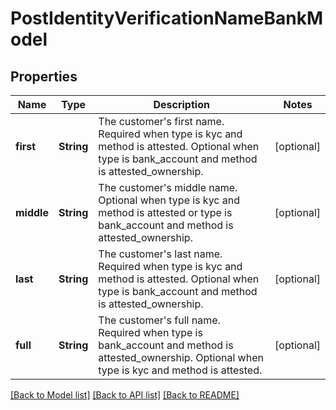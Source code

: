 # PostIdentityVerificationNameBankModel

## Properties
Name | Type | Description | Notes
------------ | ------------- | ------------- | -------------
**first** | **String** | The customer&#39;s first name. Required when type is kyc and method is attested. Optional when type is bank_account and method is attested_ownership. | [optional] 
**middle** | **String** | The customer&#39;s middle name. Optional when type is kyc and method is attested or type is bank_account and method is attested_ownership. | [optional] 
**last** | **String** | The customer&#39;s last name. Required when type is kyc and method is attested. Optional when type is bank_account and method is attested_ownership. | [optional] 
**full** | **String** | The customer&#39;s full name. Required when type is bank_account and method is attested_ownership. Optional when type is kyc and method is attested. | [optional] 

[[Back to Model list]](../README.md#documentation-for-models) [[Back to API list]](../README.md#documentation-for-api-endpoints) [[Back to README]](../README.md)


